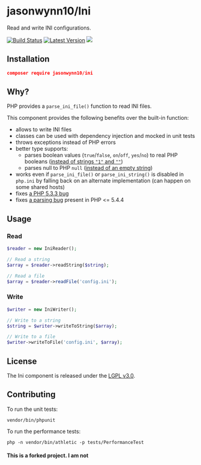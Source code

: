 # jasonwynn10/Ini

Read and write INI configurations.

[![Build Status](https://img.shields.io/travis/matomo-org/component-ini.svg?style=flat-square)](https://travis-ci.org/matomo-org/component-ini)
[![Latest Version](https://img.shields.io/github/release/matomo-org/component-ini.svg?style=flat-square)](https://packagist.org/packages/matomo/component-ini)
[![](https://img.shields.io/packagist/dm/matomo/ini.svg?style=flat-square)](https://packagist.org/packages/matomo/ini)

## Installation

```json
composer require jasonwynn10/ini
```

## Why?

PHP provides a `parse_ini_file()` function to read INI files.

This component provides the following benefits over the built-in function:

- allows to write INI files
- classes can be used with dependency injection and mocked in unit tests
- throws exceptions instead of PHP errors
- better type supports:
  - parses boolean values (`true`/`false`, `on`/`off`, `yes`/`no`) to real PHP booleans ([instead of strings `"1"` and `""`](http://3v4l.org/JuvOT))
  - parses null to PHP `null` ([instead of an empty string](http://3v4l.org/KSoj2))
- works even if `parse_ini_file()` or `parse_ini_string()` is disabled in `php.ini` by falling back on an alternate implementation (can happen on some shared hosts)
- fixes [a PHP 5.3.3 bug](http://3v4l.org/jD1Lh)
- fixes [a parsing bug](http://3v4l.org/m24cT) present in PHP <= 5.4.4

## Usage

### Read

```php
$reader = new IniReader();

// Read a string
$array = $reader->readString($string);

// Read a file
$array = $reader->readFile('config.ini');
```

### Write

```php
$writer = new IniWriter();

// Write to a string
$string = $writer->writeToString($array);

// Write to a file
$writer->writeToFile('config.ini', $array);
```

## License

The Ini component is released under the [LGPL v3.0](http://choosealicense.com/licenses/lgpl-3.0/).

## Contributing

To run the unit tests:

```
vendor/bin/phpunit
```

To run the performance tests:

```
php -n vendor/bin/athletic -p tests/PerformanceTest
```


#### This is a forked project. I am not 